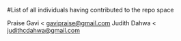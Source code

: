 #List of all individuals having contributed to the repo space

Praise Gavi < gavipraise@gmail.com
Judith Dahwa < judithcdahwa@gmail.com
